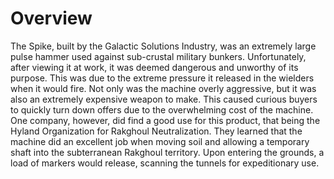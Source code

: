 # Overview

The Spike, built by the Galactic Solutions Industry, was an extremely large pulse hammer used against sub-crustal military bunkers.
Unfortunately, after viewing it at work, it was deemed dangerous and unworthy of its purpose.
This was due to the extreme pressure it released in the wielders when it would fire.
Not only was the machine overly aggressive, but it was also an extremely expensive weapon to make.
This caused curious buyers to quickly turn down offers due to the overwhelming cost of the machine.
One company, however, did find a good use for this product, that being the Hyland Organization for Rakghoul Neutralization.
They learned that the machine did an excellent job when moving soil and allowing a temporary shaft into the subterranean Rakghoul territory.
Upon entering the grounds, a load of markers would release, scanning the tunnels for expeditionary use.

